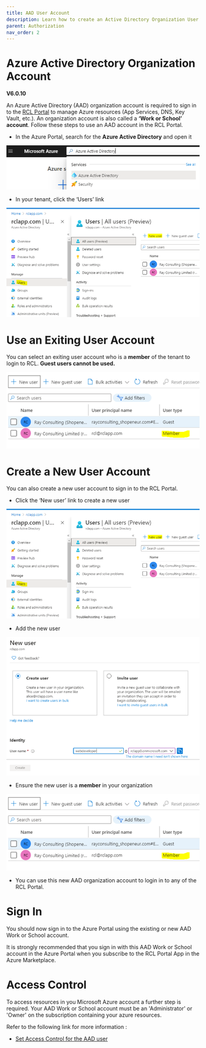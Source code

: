 ```yaml
---
title: AAD User Account
description: Learn how to create an Active Directory Organization User Account for use in RCL applications
parent: Authorization
nav_order: 2
---
```


# Azure Active Directory Organization Account
**V6.0.10**

An Azure Active Directory (AAD) organization account is required to sign in to the [RCL Portal](../portal/portal.md) to manage Azure resources (App Services, DNS, Key Vault, etc.). An organization account is also called a **‘Work or School’ account**. Follow these steps to use an AAD account in the RCL Portal.

- In the Azure Portal, search for the **Azure Active Directory** and open it

![image](../images/authorization_signin/subscribe-aad-open.png)

- In your tenant, click the ‘Users’ link

![image](../images/authorization_signin/subscribe-aad-user-new.png)

# Use an Exiting User Account

You can select an exiting user account who is a **member** of the tenant to login to RCL. **Guest users cannot be used.**

![image](../images/authorization_signin/subscribe-aad-user-member.png)

# Create a New User Account

You can also create a new user account to sign in to the RCL Portal.

- Click the ‘New user’ link to create a new user

![image](../images/authorization_signin/subscribe-aad-user-new.png)

- Add the new user

![image](../images/authorization_signin/subscribe-aad-user-add.png)

- Ensure the new user is a **member** in your organization

![image](../images/authorization_signin/subscribe-aad-user-member.png)

- You can use this new AAD organization account to login in to any of the RCL Portal.

# Sign In

You should now sign in to the Azure Portal using the existing or new AAD Work or School account.

It is strongly recommended that you sign in with this AAD Work or School account in the Azure Portal when you subscribe to the RCL Portal App in the Azure Marketplace.

# Access Control

To access resources in you Microsoft Azure account a further step is required. Your AAD Work or School account must be an 'Administrator' or 'Owner' on the subscription containing your azure resources. 

Refer to the following link for more information :

- [Set Access Control for the AAD user](./access-control-user)




